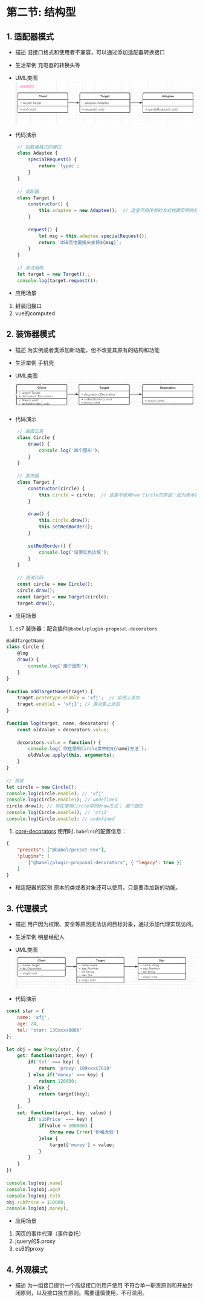 # 第二节: 结构型

## 1. 适配器模式
- 描述
旧接口格式和使用者不兼容，可以通过添加适配器转换接口

- 生活举例
充电器的转换头等

- UML类图
![](./image/Adaptee.png)

- 代码演示
```js
    // 旧数据格式的接口
    class Adaptee {
        specialRequest() {
            return `typec`;
        }
    }

    // 适配器
    class Target {
        constructor() {
            this.adaptee = new Adaptee();  // 这里不用传参的方式构建实例的原因：原本的类已经不满足新的需求，所以没有必要抛到外面被使用。
        }

        request() {
            let msg = this.adaptee.specialRequest();
            return `USB充电器插头支持${msg}`;
        }
    }

    // 测试用例
    let target = new Target();;
    console.log(target.request());
```
- 应用场景
1. 封装旧接口
2. vue的computed


## 2. 装饰器模式
- 描述
为实例或者类添加新功能，但不改变其原有的结构和功能

- 生活举例
手机壳

- UML类图
![](./image/decorators.png)

- 代码演示
```js
    // 画图工具
    class Circle {
        draw() {
            console.log('画个图形');
        }
    }

    // 装饰器
    class Target {
        constructor(circle) {
            this.circle = circle;  // 这里不使用new Circle的原因：因为原本的类还是可以使用的，所以原本的类可以抛到外面供用户创建实例
        }

        draw() {
            this.circle.draw();
            this.setRedBorder();
        }

        setRedBorder() {
            console.log('设置红色边框');
        }
    }

    // 测试代码
    const circle = new Circle();
    circle.draw();
    const target = new Target(circle);
    target.draw(); 
```

- 应用场景
1. es7 装饰器：配合插件`@babel/plugin-proposal-decorators`


```js
@addTargetName
class Circle {
    @log
    draw() {
        console.log('画个图形');
    }
}

function addTargetName(traget) {
    traget.prototype.enable = 'xfj';  // 实例上添加
    traget.enable1 = 'xfj1'; // 类对象上添加
}

function log(target, name, decorators) {
    const oldValue = decorators.value;

    decorators.value = function() {
        console.log(`你在使用Circle类中的${name}方法`);
        oldValue.apply(this, arguments);
    }
}

// 测试
let circle = new Circle();
console.log(circle.enable); // 'xfj'
console.log(circle.enable1); // undefined
circle.draw(); // 你在使用Circle中的draw方法； 画个圆形
console.log(Circle.enable1); // 'xfj1'
console.log(Circle.enable); // undefined
```

1. [core-decorators](https://www.npmjs.com/package/core-decorators)
使用时`.babelrc`的配置信息：
```json
{
    "presets": ["@babel/preset-env"],
    "plugins": [
        ["@babel/plugin-proposal-decorators", { "legacy": true }]
    ]
}
```

- 和适配器的区别
原本的类或者对象还可以使用，只是要添加新的功能。


## 3. 代理模式
- 描述
用户因为权限、安全等原因无法访问目标对象，通过添加代理实现访问。

- 生活举例
明星经纪人

- UML类图
![](./image/proxy.png)

- 代码演示


```js
const star = {
    name: 'xfj',
    age: 24,
    tel: 'star: 130xxxx8888'
};

let obj = new Proxy(star, {
    get: function(target, key) {
        if('tel' === key) {
            return 'proxy: 189xxxx7618'
        } else if('money' === key) {
            return 120000;
        } else {
            return target[key];
        }
    },
    set: function(target, key, value) {
        if('subPrice' === key) {
            if(value < 100000) {
                throw new Error('价格太低')
            }else {
                target['money'] = value;
            }
        }
    }
})

console.log(obj.name)
console.log(obj.age)
console.log(obj.tel)
obj.subPrice = 110000;
console.log(obj.money);
```

- 应用场景
1. 网页的事件代理（事件委托）
2. jquery的$.proxy
3. es6的proxy

## 4. 外观模式
- 描述
为一组接口提供一个高级接口供用户使用
不符合单一职责原则和开放封闭原则，以及接口独立原则。需要谨慎使用，不可滥用。
